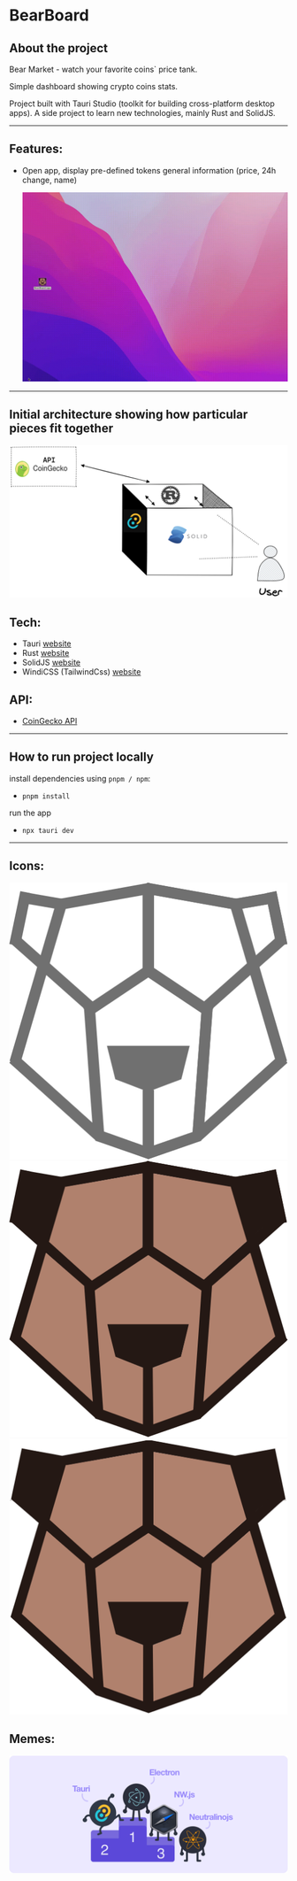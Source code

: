 # BearBoard

## About the project

Bear Market - watch your favorite coins` price tank.

Simple dashboard showing crypto coins stats.

Project built with Tauri Studio (toolkit for building cross-platform desktop apps). A side project to learn new technologies, mainly Rust and SolidJS.

---

## Features:

- Open app, display pre-defined tokens general information (price, 24h change, name)

  ![open-app](./docs/bb-open-app.gif)

---

## Initial architecture showing how particular pieces fit together

![simple-architecture](./docs/bear-board-architecture.png)

## Tech:

- Tauri [website](https://tauri.studio/)
- Rust [website](https://www.rust-lang.org/)
- SolidJS [website](https://www.solidjs.com/)
- WindiCSS (TailwindCss) [website](https://windicss.org/)

## API:

- [CoinGecko API](https://www.coingecko.com/en/api/documentation)

---

## How to run project locally

install dependencies using `pnpm / npm`:

- `pnpm install`

run the app

- `npx tauri dev`

---

## Icons:

![Outline](./icons/bear-icon.svg)
![Two-Tone](./icons/bear-icon-two-tone.svg)
![Two-Tone-Border](./icons/bear-icon-two-tone-border.svg)

## Memes:

![tauri-vs-electron](./docs/tauri-vs-electron.png)
